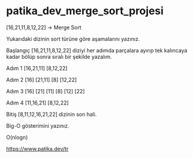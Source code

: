 # patika_dev_merge_sort_projesi

[16,21,11,8,12,22] -> Merge Sort

Yukarıdaki dizinin sort türüne göre aşamalarını yazınız.

Başlangıç [16,21,11,8,12,22] diziyi her adımda parçalara ayırıp tek kalıncaya kadar bölüp sonra sıralı bir şekilde yazalım.

Adım 1 [16,21,11] [8,12,22]

Adım 2 [16] [21,11] [8] [12,22]

Adım 3 [16] [21] [11] [8] [12] [22]

Adım 4 [11,16,21] [8,12,22]

Bitiş [8,11,12,16,21,22] dizinin son hali.

Big-O gösterimini yazınız.

O(nlogn)

https://www.patika.dev/tr
